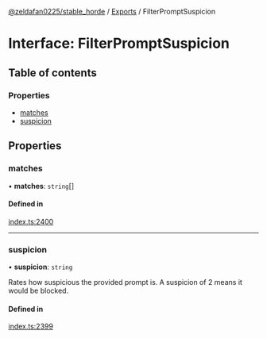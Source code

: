 [@zeldafan0225/stable_horde](../README.md) / [Exports](../modules.md) / FilterPromptSuspicion

# Interface: FilterPromptSuspicion

## Table of contents

### Properties

- [matches](FilterPromptSuspicion.md#matches)
- [suspicion](FilterPromptSuspicion.md#suspicion)

## Properties

### matches

• **matches**: `string`[]

#### Defined in

[index.ts:2400](https://github.com/ZeldaFan0225/stable_horde/blob/cc34adc/index.ts#L2400)

___

### suspicion

• **suspicion**: `string`

Rates how suspicious the provided prompt is. A suspicion of 2 means it would be blocked.

#### Defined in

[index.ts:2399](https://github.com/ZeldaFan0225/stable_horde/blob/cc34adc/index.ts#L2399)
